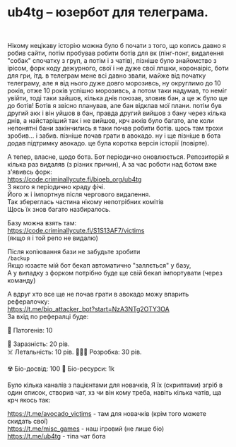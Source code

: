 # ub4tg – юзербот для телеграма.
<br/>

Нікому нецікаву історію можна було б почати з того, що колись давно я робив сайти, потім пробував робити ботів для вк (пінг-понг, видалення "собак" спочатку з груп, а потім і з чатів), пізніше було знайомство з ірісом, форк коду дежурного, свої і не дуже свої лпшки, коронаіріс, боти для гри, ітд. в телеграм мене всі давно звали, майже від початку телеграму, але я від нього дуже довго морозивсь, ну округлимо до 10 років, отже 10 років успішно морозивсь, а потом таки надумав, то неміг увійти, тоді таки зайшов, кілька днів поюзав, зловив бан, а це ж було ще до ботів! Ботів я звісно планував, але бан відклав мої плани. потім був другий акк і він уйшов в бан, правда другий вийшов з бану через кілька днів, а найстаріший так і не вийшов, крч акків було багато, але коли непонятні бани закінчились я таки почав робити ботів. щось там трохи зробив... і забив. пізніше почав грати в авокадо. ну і ще пізніше в бота додав підтримку авокадо. це була коротка версія історії (повірте). 

А тепер, власне, щодо бота. 
Бот періодично оновлюється. 
Репозиторій я кілька раз видаляв (з різних причин), 
А за час роботи над ботом вже з'явивсь форк: <br/>
https://code.criminallycute.fi/bioeb_org/ub4tg<br/>
З якого я періодично краду фічі. <br/>
Його ж і імпортнув після чергового видалення. <br/>
Так збереглась частина нікому непотрібних комітів <br/>
Щось їх знов багато назбиралось. <br/>

Базу можна взять там: <br/>
https://code.criminallycute.fi/S1S13AF7/victims<br/>
(якщо я і той репо не видалю)<br/>

Після копіювання бази не забудьте зробити <br/>`/backup`<br/>
Якщо юзаєте мій бот бекап автоматично "заллється" у базу, <br/>
А у випадку з форком потрібно буде ще свій бекап імпортувати (через команду)<br/>

А вдруг хто все ще не почав грати в авокадо можу впарить рефералочку:<br/>
https://t.me/bio_attacker_bot?start=NzA3NTg2OTY3OA<br/>
За вхід по рефералці буде:<br/>

🧪 Патогенів: 10

🦠 Заразність: 20 рів.  
☠️ Летальність: 10 рів. 
👩🏻‍🔬 Розробка: 30 рів.  

☢️ Біо-досвід: 100
🧬 Біо-ресурси: 1k

Було кілька каналів з пацієнтами для новачків, 
Я їх (скриптами) згріб в один список, 
створив чат, хз чи він кому треба, 
навіть кілька чатів, ща крч якось так:<br/>

https://t.me/avocado_victims - там для новачків (крім того можете скидать свої)<br/>
https://t.me/misc_games - наш ігровий (не лише біо)<br/>
https://t.me/ub4tg - тіпа чат бота


